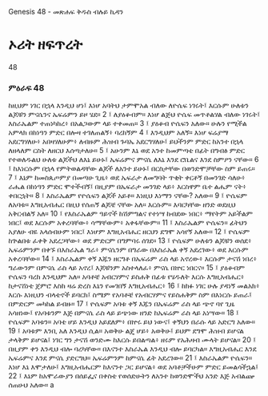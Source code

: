 ﻿
 Genesis 48 - መጽሐፍ ቅዱስ ብሉይ ኪዳን
# ኦሪት ዘፍጥረት
48
### ምዕራፍ 48
ከዚህም ነገር በኋላ እንዲህ ሆነ፤ እነሆ አባትህ ታምሞአል ብለው ለዮሴፍ ነገሩት፤ እርሱም ሁለቱን ልጆቹን ምናሴንና ኤፍሬምን ይዞ ሄደ።
2 ፤ ለያዕቆብም። እነሆ ልጅህ ዮሴፍ መጥቶልሃል ብለው ነገሩት፤ እስራኤልም ተጠነካከረ፥ በአልጋውም ላይ ተቀመጠ።
3 ፤ ያዕቆብ ዮሴፍን አለው። ሁሉን የሚችል አምላክ በከነዓን ምድር በሎዛ ተገለጠልኝ፥ ባረከኝም
4 ፤ እንዲህም አለኝ። እነሆ ፍሬያማ አደርግሃለሁ፥ አበዛሃለሁም፥ ለብዙም ሕዝብ ጉባኤ አደርግሃለሁ፤ ይህችንም ምድር ከአንተ በኋላ ለዘላለም ርስት ለዘርህ እሰጣታለሁ።
5 ፤ አሁንም እኔ ወደ አንተ ከመምጣቴ በፊት በግብፅ ምድር የተወለዱልህ ሁለቱ ልጆችህ ለእኔ ይሁኑ፤ ኤፍሬምና ምናሴ ለእኔ እንደ ሮቤልና እንደ ስምዖን ናቸው።
6 ፤ ከእነርሱም በኋላ የምትወልዳቸው ልጆች ለአንተ ይሁኑ፤ በርስታቸው በወንድሞቻቸው ስም ይጠሩ።
7 ፤ እኔም ከመስጴጦምያ በመጣሁ ጊዜ፥ ወደ ኤፍራታ ለመግባት ጥቂት ቀርቶኝ በመንገድ ሳለሁ፥ ራሔል በከነዓን ምድር ሞተችብኝ፤ በዚያም በኤፍራታ መንገድ ላይ፥ እርስዋም ቤተ ልሔም ናት፥ ቀበርኋት።
8 ፤ እስራኤልም የዮሴፍን ልጆች አይቶ። እነዚህ እነማን ናቸው? አለው።
9 ፤ ዮሴፍም ለአባቱ። እግዚአብሔር በዚህ የሰጠኝ ልጆቼ ናቸው አለ። እርሱም። እባርካቸው ዘንድ ወደዚህ አቅርብልኝ አለ።
10 ፤ የእስራኤልም ዓይኖች ከሽምግልና የተነሣ ከብደው ነበር፥ ማየትም አይችልም ነበር፤ ወደ እርሱም አቀረባቸው፥ ሳማቸውም፥ አቀፋቸውም።
11 ፤ እስራኤልም ዮሴፍን። ፊትህን አያለሁ ብዬ አላሰብሁም ነበር፤ እነሆም እግዚአብሔር ዘርህን ደግሞ አሳየኝ አለው።
12 ፤ ዮሴፍም ከጕልበቱ ፈቀቅ አደረጋቸው፥ ወደ ምድርም በግምባሩ ሰገደ።
13 ፤ ዮሴፍም ሁለቱን ልጆቹን ወሰደ፥ ኤፍሬምንም በቀኙ በእስራኤል ግራ፥ ምናሴንም በግራው በእስራኤል ቀኝ አደረገው፥ ወደ እርሱም አቀረባቸው።
14 ፤ እስራኤልም ቀኝ እጁን ዘርግቶ በኤፍሬም ራስ ላይ አኖረው፥ እርሱም ታናሽ ነበረ፥ ግራውንም በምናሴ ራስ ላይ አኖረ፤ እጆቹንም አስተላለፈ፥ ምናሴ በኵር ነበርና።
15 ፤ ያዕቆብም ዮሴፍን ባረከ እንዲህም አለ። አባቶቼ አብርሃምና ይስሐቅ በፊቱ የሄዱለት እርሱ እግዚአብሔር፥ ከታናሽነቴ ጀምሮ እስከ ዛሬ ድረስ እኔን የመገበኝ እግዚአብሔር፥
16 ፤ ከክፉ ነገር ሁሉ ያዳነኝ መልአክ፥ እርሱ እነዚህን ብላቴኖች ይባርክ፤ ስሜም የአባቶቼ የአብርሃምና የይስሐቅም ስም በእነርሱ ይጠራ፤ በምድርም መካከል ይብዙ።
17 ፤ ዮሴፍም አባቱ ቀኝ እጁን በኤፍሬም ራስ ላይ ጭኖ ባየ ጊዜ አሳዘነው፤ የአባቱንም እጅ በምናሴ ራስ ላይ ይጭነው ዘንድ ከኤፍሬም ራስ ላይ አነሣው።
18 ፤ ዮሴፍም አባቱን። አባቴ ሆይ እንዲህ አይደለም፥ በኵሩ ይህ ነውና፤ ቀኝህን በራሱ ላይ አድርግ አለው።
19 ፤ አባቱም እንቢ አለ እንዲህ ሲል። አወቅሁ ልጄ ሆይ፥ አወቅሁ፤ ይህም ደግሞ ሕዝብ ይሆናል ታላቅም ይሆናል፤ ነገር ግን ታናሽ ወንድሙ ከእርሱ ይበልጣል፥ ዘሩም የአሕዛብ ሙላት ይሆናል።
20 ፤ በዚያም ቀን እንዲህ ብሎ ባረካቸው። በእናንተ እስራኤል እንዲህ ብሎ ይባርካል። እግዚአብሔር እንደ ኤፍሬምና እንደ ምናሴ ያድርግህ። ኤፍሬምንም ከምናሴ ፊት አደረገው።
21 ፤ እስራኤልም ዮሴፍን። እነሆ እኔ እሞታለሁ፤ እግዚአብሔርም ከእናንተ ጋር ይሆናል፥ ወደ አባቶቻችሁም ምድር ይመልሳችኋል፤
22 ፤ እኔም ከአሞራውያን በሰይፌና በቀስቴ የወሰድሁትን ለአንተ ከወንድሞችህ አንድ እጅ አብልጬ ሰጠሁህ አለው። a 
